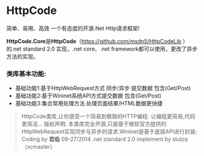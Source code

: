 # HttpCode 
简单、易用、高效 一个有态度的开源.Net Http请求框架!

**HttpCode.Core**是**HttpCode**（https://github.com/msdn5/HttpCodeLib ） 的.net standard 2.0 实现，.net core、.net framework都可以使用，更改了异步方法的实现。

### 类库基本功能:
- 基础功能1:基于HttpWebRequest方式 同步/异步 提交数据 包含(Get/Post)
- 基础功能2:基于Wininet系统API方式提交数据 包含(Get/Post)
- 基础功能3:集合常用处理方法.处理页面结果/HTML数据更快捷

> HttpCode类库,让你感受一个简易到极致的HTTP编程.
让编程更简易,代码更简洁... 
版权声明: 
本类库完全开源,只是基于微软官方提供的HttpWebRequest实现同步与异步的请求,Wininet是基于底层API进行封装;
Coding by **君临** 
09-27/2014
.net standard 2.0 implement by stulzq（xcmaster）
